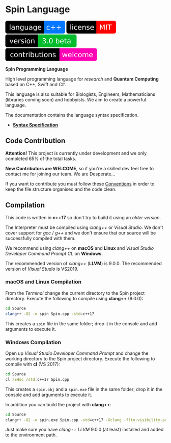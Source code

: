 
# Spin Language

[![language](Badges/Language.svg)](ReadMe.md)
[![license](Badges/License.svg)](License)
[![version](Badges/Version.svg)](ReadMe.md)
[![contributions](Badges/Contributions.svg)](ReadMe.md)

**Spin Programming Language**

High level programming language for *research* and
**Quantum Computing** based on C++, Swift and C#.

This language is also suitable for Biologists,
Engineers, Mathematicians (libraries coming soon)
and hobbyists. We aim to create a powerful language.

The documentation contains the language syntax specification.

- [**Syntax Specification**](Documentation/Syntax/)

## Code Contribution

**Attention!** This project is currently under development and
we only completed 65% of the total tasks.

**New Contributors are WELCOME**, so if you're a skilled dev
feel free to contact me for joining our team. We are Desperate...

If you want to contribute you must follow these 
[Conventions](Conventions/) in order to keep the
file structure organised and the code clean.

## Compilation

This code is written in **c++17** so don't try to build
it using an *older version*.

The Interpreter must be compiled using *clang++* or *Visual Studio*.
We don't cover support for *gcc* / *g++* and we don't ensure
that our source will be successfully compiled with them.

We recommend using *clang++* on **macOS** and **Linux**
and *Visual Studio Developer Command Prompt CL* on **Windows**.

The recommended version of *clang++* (**LLVM**) is 9.0.0.
The recommended version of *Visual Studio* is VS2019.

### macOS and Linux Compilation

From the *Terminal* change the current directory to
the Spin project directory.
Execute the following to compile using **clang++** (9.0.0):

``` bash
cd Source
clang++ -O2 -o spin Spin.cpp -std=c++17
```

This creates a `spin` file in the same folder;
drop it in the console and add arguments to execute it.

### Windows Compilation

Open up *Visual Studio Developer Command Prompt* and change
the working directory to the Spin project directory.
Execute the following to compile with **cl** (VS 2017):

``` bat
cd Source
cl /EHsc /std:c++17 Spin.cpp
```

This creates a `spin.obj` and a `spin.exe` file in the
same folder; drop it in the console and add arguments to execute it.

In addition you can build the project with **clang++**:

``` bat
cd Source
clang++ -O2 -o spin.exe Spin.cpp -std=c++17 -Xclang -flto-visibility-public-std
```

Just make sure you have *clang++ LLVM* 9.0.0 (at least) installed and
added to the environment path.
